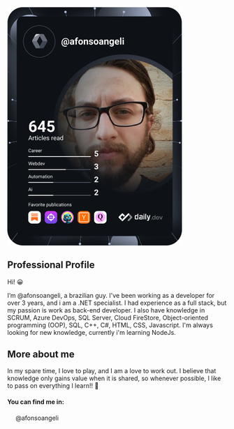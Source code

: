 <a href="https://app.daily.dev/afonsoangeli"><img src="https://github.com/afonsoangeli/afonsoangeli/blob/main/devcard.svg" width="400" alt="Chris Bongers's Dev Card"/></a>

<h2>Professional Profile</h3>
<p>Hi! 😀</p>
I’m @afonsoangeli, a brazilian guy. I've been working as a developer for over 3 years, and i am a .NET specialist. I had experience as a full stack, but my passion is work as back-end developer.
I also have knowledge in SCRUM, Azure DevOps, SQL Server, Cloud FireStore, Object-oriented programming (OOP), SQL, C++, C#, HTML, CSS, Javascript. I'm always looking for new knowledge, currently i'm learning NodeJs.

<h2>More about me</h2>
In my spare time, I love to play, and I am a love to work out.
I believe that knowledge only gains value when it is shared, so whenever possible, I like to pass on everything I learn!! 🥰

<h4>You can find me in:</h4>
<p><img src="https://img-premium.flaticon.com/png/512/2111/2111463.png?token=exp=1621526082~hmac=ab4166387022ef79c232ec12ef264de8" href="www.google.com.br" width=15 height=15> @afonsoangeli</p>




